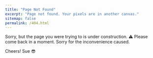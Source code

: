 ```yaml
---
title: "Page Not Found"
excerpt: "Page not found. Your pixels are in another canvas."
sitemap: false
permalink: /404.html
---
```


Sorry, but the page you were trying to is under construction. ⚠️
Please come back in a moment. Sorry for the inconvenience caused.

Cheers!
Sue 😎
